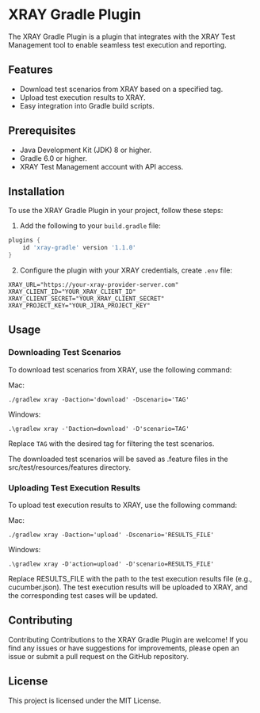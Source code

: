 # XRAY Gradle Plugin

The XRAY Gradle Plugin is a plugin that integrates with the XRAY Test Management tool to enable seamless test
execution and reporting.

## Features

- Download test scenarios from XRAY based on a specified tag.
- Upload test execution results to XRAY.
- Easy integration into Gradle build scripts.

## Prerequisites

- Java Development Kit (JDK) 8 or higher.
- Gradle 6.0 or higher.
- XRAY Test Management account with API access.

## Installation

To use the XRAY Gradle Plugin in your project, follow these steps:

1. Add the following to your `build.gradle` file:

```groovy
plugins {
    id 'xray-gradle' version '1.1.0'
}
```

2. Configure the plugin with your XRAY credentials, create `.env` file:

```dotenv
XRAY_URL="https://your-xray-provider-server.com"
XRAY_CLIENT_ID="YOUR_XRAY_CLIENT_ID"
XRAY_CLIENT_SECRET="YOUR_XRAY_CLIENT_SECRET"
XRAY_PROJECT_KEY="YOUR_JIRA_PROJECT_KEY"
```

## Usage

### Downloading Test Scenarios

To download test scenarios from XRAY, use the following command:

Mac:

```shell
./gradlew xray -Daction='download' -Dscenario='TAG'
```

Windows:

```shell
.\gradlew xray -'Daction=download' -D'scenario=TAG'
```

Replace `TAG` with the desired tag for filtering the test scenarios.

The downloaded test scenarios will be saved as .feature files in the src/test/resources/features directory.

### Uploading Test Execution Results

To upload test execution results to XRAY, use the following command:

Mac:

```shell
./gradlew xray -Daction='upload' -Dscenario='RESULTS_FILE'
```

Windows:

```shell
.\gradlew xray -D'action=upload' -D'scenario=RESULTS_FILE'
```

Replace RESULTS_FILE with the path to the test execution results file (e.g., cucumber.json).
The test execution results will be uploaded to XRAY, and the corresponding test cases will be updated.

## Contributing

Contributing
Contributions to the XRAY Gradle Plugin are welcome! If you find any issues or have suggestions for improvements, please
open an issue or submit a pull request on the GitHub repository.

## License

This project is licensed under the MIT License.
